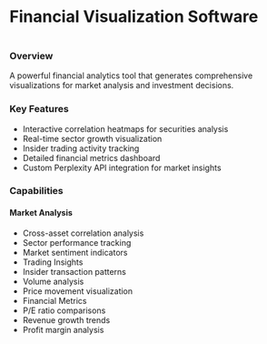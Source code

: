 <div style="display: flex; align-items: center; justify-content: space-between">
  <h1>Financial Visualization Software</h1>
</div>


### Overview
A powerful financial analytics tool that generates comprehensive visualizations for market analysis and investment decisions.

### Key Features
- Interactive correlation heatmaps for securities analysis
- Real-time sector growth visualization
- Insider trading activity tracking
- Detailed financial metrics dashboard
- Custom Perplexity API integration for market insights

### Capabilities
#### Market Analysis
- Cross-asset correlation analysis
- Sector performance tracking
- Market sentiment indicators
- Trading Insights
- Insider transaction patterns
- Volume analysis
- Price movement visualization
- Financial Metrics
- P/E ratio comparisons
- Revenue growth trends
- Profit margin analysis


